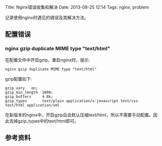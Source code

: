 Title: Nginx错误收集和解决
Date: 2013-08-25 12:14
Tags: nginx, problem


记录使用nginx时遇见的错误及其解决方法。

## 配置错误

### nginx gzip duplicate MIME type "text/html"
在配置文件中开启gzip，重启nginx时，提示:

    nginx gzip duplicate MIME type "text/html"

gzip配置如下:

    gzip_vary   on;
    gzip_min_length  1000;
    gzip_buffers     4 8k;
    gzip_types       text/plain application/x-javascript text/css text/html application/xml

在新版本的nginx中，开启gzip后会默认压缩text/html，所以不需要手动配置。因此去掉gzip_types中的text/html即可。

## 参考资料

